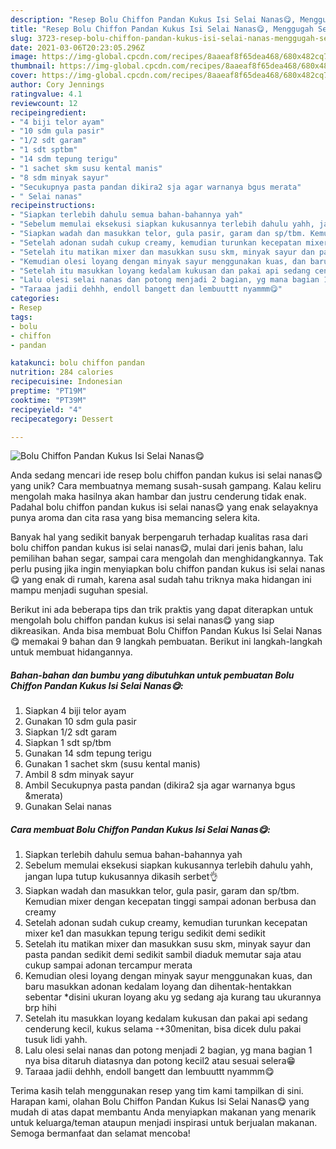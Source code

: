 ```yaml
---
description: "Resep Bolu Chiffon Pandan Kukus Isi Selai Nanas😋, Menggugah Selera"
title: "Resep Bolu Chiffon Pandan Kukus Isi Selai Nanas😋, Menggugah Selera"
slug: 3723-resep-bolu-chiffon-pandan-kukus-isi-selai-nanas-menggugah-selera
date: 2021-03-06T20:23:05.296Z
image: https://img-global.cpcdn.com/recipes/8aaeaf8f65dea468/680x482cq70/bolu-chiffon-pandan-kukus-isi-selai-nanas😋-foto-resep-utama.jpg
thumbnail: https://img-global.cpcdn.com/recipes/8aaeaf8f65dea468/680x482cq70/bolu-chiffon-pandan-kukus-isi-selai-nanas😋-foto-resep-utama.jpg
cover: https://img-global.cpcdn.com/recipes/8aaeaf8f65dea468/680x482cq70/bolu-chiffon-pandan-kukus-isi-selai-nanas😋-foto-resep-utama.jpg
author: Cory Jennings
ratingvalue: 4.1
reviewcount: 12
recipeingredient:
- "4 biji telor ayam"
- "10 sdm gula pasir"
- "1/2 sdt garam"
- "1 sdt sptbm"
- "14 sdm tepung terigu"
- "1 sachet skm susu kental manis"
- "8 sdm minyak sayur"
- "Secukupnya pasta pandan dikira2 sja agar warnanya bgus merata"
- " Selai nanas"
recipeinstructions:
- "Siapkan terlebih dahulu semua bahan-bahannya yah"
- "Sebelum memulai eksekusi siapkan kukusannya terlebih dahulu yahh, jangan lupa tutup kukusannya dikasih serbet👌"
- "Siapkan wadah dan masukkan telor, gula pasir, garam dan sp/tbm. Kemudian mixer dengan kecepatan tinggi sampai adonan berbusa dan creamy"
- "Setelah adonan sudah cukup creamy, kemudian turunkan kecepatan mixer ke1 dan masukkan tepung terigu sedikit demi sedikit"
- "Setelah itu matikan mixer dan masukkan susu skm, minyak sayur dan pasta pandan sedikit demi sedikit sambil diaduk memutar saja atau cukup sampai adonan tercampur merata"
- "Kemudian olesi loyang dengan minyak sayur menggunakan kuas, dan baru masukkan adonan kedalam loyang dan dihentak-hentakkan sebentar *disini ukuran loyang aku yg sedang aja kurang tau ukurannya brp hihi"
- "Setelah itu masukkan loyang kedalam kukusan dan pakai api sedang cenderung kecil, kukus selama -+30menitan, bisa dicek dulu pakai tusuk lidi yahh."
- "Lalu olesi selai nanas dan potong menjadi 2 bagian, yg mana bagian 1 nya bisa ditaruh diatasnya dan potong kecil2 atau sesuai selera😁"
- "Taraaa jadii dehhh, endoll bangett dan lembuuttt nyammm😋"
categories:
- Resep
tags:
- bolu
- chiffon
- pandan

katakunci: bolu chiffon pandan 
nutrition: 284 calories
recipecuisine: Indonesian
preptime: "PT19M"
cooktime: "PT39M"
recipeyield: "4"
recipecategory: Dessert

---
```



![Bolu Chiffon Pandan Kukus Isi Selai Nanas😋](https://img-global.cpcdn.com/recipes/8aaeaf8f65dea468/680x482cq70/bolu-chiffon-pandan-kukus-isi-selai-nanas😋-foto-resep-utama.jpg)

Anda sedang mencari ide resep bolu chiffon pandan kukus isi selai nanas😋 yang unik? Cara membuatnya memang susah-susah gampang. Kalau keliru mengolah maka hasilnya akan hambar dan justru cenderung tidak enak. Padahal bolu chiffon pandan kukus isi selai nanas😋 yang enak selayaknya punya aroma dan cita rasa yang bisa memancing selera kita.

Banyak hal yang sedikit banyak berpengaruh terhadap kualitas rasa dari bolu chiffon pandan kukus isi selai nanas😋, mulai dari jenis bahan, lalu pemilihan bahan segar, sampai cara mengolah dan menghidangkannya. Tak perlu pusing jika ingin menyiapkan bolu chiffon pandan kukus isi selai nanas😋 yang enak di rumah, karena asal sudah tahu triknya maka hidangan ini mampu menjadi suguhan spesial.




Berikut ini ada beberapa tips dan trik praktis yang dapat diterapkan untuk mengolah bolu chiffon pandan kukus isi selai nanas😋 yang siap dikreasikan. Anda bisa membuat Bolu Chiffon Pandan Kukus Isi Selai Nanas😋 memakai 9 bahan dan 9 langkah pembuatan. Berikut ini langkah-langkah untuk membuat hidangannya.

<!--inarticleads1-->

##### Bahan-bahan dan bumbu yang dibutuhkan untuk pembuatan Bolu Chiffon Pandan Kukus Isi Selai Nanas😋:

1. Siapkan 4 biji telor ayam
1. Gunakan 10 sdm gula pasir
1. Siapkan 1/2 sdt garam
1. Siapkan 1 sdt sp/tbm
1. Gunakan 14 sdm tepung terigu
1. Gunakan 1 sachet skm (susu kental manis)
1. Ambil 8 sdm minyak sayur
1. Ambil Secukupnya pasta pandan (dikira2 sja agar warnanya bgus &amp;merata)
1. Gunakan  Selai nanas




<!--inarticleads2-->

##### Cara membuat Bolu Chiffon Pandan Kukus Isi Selai Nanas😋:

1. Siapkan terlebih dahulu semua bahan-bahannya yah
1. Sebelum memulai eksekusi siapkan kukusannya terlebih dahulu yahh, jangan lupa tutup kukusannya dikasih serbet👌
1. Siapkan wadah dan masukkan telor, gula pasir, garam dan sp/tbm. Kemudian mixer dengan kecepatan tinggi sampai adonan berbusa dan creamy
1. Setelah adonan sudah cukup creamy, kemudian turunkan kecepatan mixer ke1 dan masukkan tepung terigu sedikit demi sedikit
1. Setelah itu matikan mixer dan masukkan susu skm, minyak sayur dan pasta pandan sedikit demi sedikit sambil diaduk memutar saja atau cukup sampai adonan tercampur merata
1. Kemudian olesi loyang dengan minyak sayur menggunakan kuas, dan baru masukkan adonan kedalam loyang dan dihentak-hentakkan sebentar *disini ukuran loyang aku yg sedang aja kurang tau ukurannya brp hihi
1. Setelah itu masukkan loyang kedalam kukusan dan pakai api sedang cenderung kecil, kukus selama -+30menitan, bisa dicek dulu pakai tusuk lidi yahh.
1. Lalu olesi selai nanas dan potong menjadi 2 bagian, yg mana bagian 1 nya bisa ditaruh diatasnya dan potong kecil2 atau sesuai selera😁
1. Taraaa jadii dehhh, endoll bangett dan lembuuttt nyammm😋




Terima kasih telah menggunakan resep yang tim kami tampilkan di sini. Harapan kami, olahan Bolu Chiffon Pandan Kukus Isi Selai Nanas😋 yang mudah di atas dapat membantu Anda menyiapkan makanan yang menarik untuk keluarga/teman ataupun menjadi inspirasi untuk berjualan makanan. Semoga bermanfaat dan selamat mencoba!

